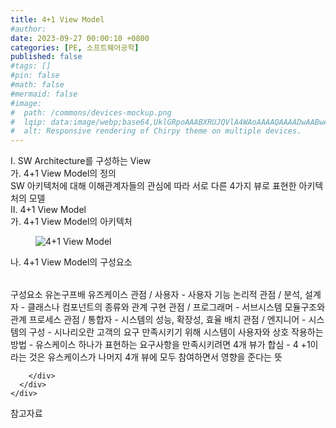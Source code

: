 ```yaml
---
title: 4+1 View Model
#author: 
date: 2023-09-27 00:00:10 +0800
categories: [PE, 소프트웨어공학]
published: false
#tags: []
#pin: false
#math: false
#mermaid: false
#image:
#  path: /commons/devices-mockup.png
#  lqip: data:image/webp;base64,UklGRpoAAABXRUJQVlA4WAoAAAAQAAAADwAABwAAQUxQSDIAAAARL0AmbZurmr57yyIiqE8oiG0bejIYEQTgqiDA9vqnsUSI6H+oAERp2HZ65qP/VIAWAFZQOCBCAAAA8AEAnQEqEAAIAAVAfCWkAALp8sF8rgRgAP7o9FDvMCkMde9PK7euH5M1m6VWoDXf2FkP3BqV0ZYbO6NA/VFIAAAA
#  alt: Responsive rendering of Chirpy theme on multiple devices.
---
```


<div class="post-wrap">
  <div class="para">
    <div class="para-title">
      I. SW Architecture를 구성하는 View
    </div>
    <div class="para-cntnt">
      <div class="para">
        <div class="para-title">
          가. 4+1 View Model의 정의
        </div>
        <div class="para-cntnt">
            SW 아키텍처에 대해 이해관계자들의 관심에 따라 서로 다른 4가지 뷰로 표현한 아키텍처의 모델
        </div>
      </div>
    </div>
  </div>
  
  <div class="para">
    <div class="para-title">
      II. 4+1 View Model
    </div>
    <div class="para-cntnt">
      <div class="para">
        <div class="para-title">
          가. 4+1 View Model의 아키텍처
        </div>
        <div class="para-cntnt">
          <figure class="post-figure">
            <img src="/assets/img/posts/4+1-View-Model.png" alt="4+1 View Model">
<!--            <figcaption>Source: Unveiling the Metaverse: Exploring Emerging Trends, Multifaceted Perspectives, and Future Challenges</figcaption>-->
          </figure>
        </div>
      </div>
      <div class="para">
        <div class="para-title">
          나. 4+1 View Model의 구성요소
        </div>
        <div class="para-cntnt">
          <table class="post-table">
          </table>
          구성요소 유논구프배
  유즈케이스 관점 / 사용자 - 사용자 기능
  논리적 관점 / 분석, 설계자 - 클래스나 컴포넌트의 종류와 관계
  구현 관점 / 프로그래머 - 서브시스템 모듈구조와 관계
  프로세스 관점 / 통합자 - 시스템의 성능, 확장성, 효율
  배치 관점 / 엔지니어 - 시스템의 구성
- 시나리오란 고객의 요구 만족시키기 위해 시스템이 사용자와 상호 작용하는 방법
- 유스케이스 하나가 표현하는 요구사항을 만족시키려면 4개 뷰가 합심
- 4 +1이라는 것은 유스케이스가 나머지 4개 뷰에 모두 참여하면서 영향을 준다는 뜻

        </div>
      </div>
    </div>
  </div>

  <div class="refr-wrap">
    <div class="refr-title">
        참고자료
    </div>
    <ol class="refr-list">
    <!--    <li>(나현식, 최대선) <a target="_blank" href="https://scienceon.kisti.re.kr/commons/util/originalView.do?cn=JAKO202225948430499&oCn=JAKO202225948430499&dbt=JAKO&journal=NJOU00291864">메타버스 보안 위협 요소 및 대응 방안 검토</a></li>-->
    <!--    <li>(M. Uddin, S. Manickam, H. Ullah, M. Obaidat and A. Dandoush) <a target="_blank" href="https://ieeexplore.ieee.org/abstract/document/10138386">Unveiling the Metaverse: Exploring Emerging Trends, Multifaceted Perspectives, and Future Challenges</a></li>-->
    </ol>
  </div>
</div>

